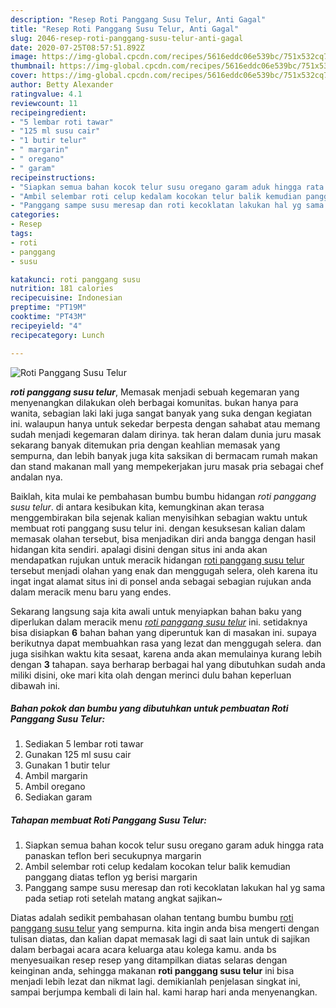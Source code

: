 ```yaml
---
description: "Resep Roti Panggang Susu Telur, Anti Gagal"
title: "Resep Roti Panggang Susu Telur, Anti Gagal"
slug: 2046-resep-roti-panggang-susu-telur-anti-gagal
date: 2020-07-25T08:57:51.892Z
image: https://img-global.cpcdn.com/recipes/5616eddc06e539bc/751x532cq70/roti-panggang-susu-telur-foto-resep-utama.jpg
thumbnail: https://img-global.cpcdn.com/recipes/5616eddc06e539bc/751x532cq70/roti-panggang-susu-telur-foto-resep-utama.jpg
cover: https://img-global.cpcdn.com/recipes/5616eddc06e539bc/751x532cq70/roti-panggang-susu-telur-foto-resep-utama.jpg
author: Betty Alexander
ratingvalue: 4.1
reviewcount: 11
recipeingredient:
- "5 lembar roti tawar"
- "125 ml susu cair"
- "1 butir telur"
- " margarin"
- " oregano"
- " garam"
recipeinstructions:
- "Siapkan semua bahan kocok telur susu oregano garam aduk hingga rata panaskan teflon beri secukupnya margarin"
- "Ambil selembar roti celup kedalam kocokan telur balik kemudian panggang diatas teflon yg berisi margarin"
- "Panggang sampe susu meresap dan roti kecoklatan lakukan hal yg sama pada setiap roti setelah matang angkat sajikan~"
categories:
- Resep
tags:
- roti
- panggang
- susu

katakunci: roti panggang susu 
nutrition: 181 calories
recipecuisine: Indonesian
preptime: "PT19M"
cooktime: "PT43M"
recipeyield: "4"
recipecategory: Lunch

---
```



![Roti Panggang Susu Telur](https://img-global.cpcdn.com/recipes/5616eddc06e539bc/751x532cq70/roti-panggang-susu-telur-foto-resep-utama.jpg)

<b><i>roti panggang susu telur</i></b>, Memasak menjadi sebuah kegemaran yang menyenangkan dilakukan oleh berbagai komunitas. bukan hanya para wanita, sebagian laki laki juga sangat banyak yang suka dengan kegiatan ini. walaupun hanya untuk sekedar berpesta dengan sahabat atau memang sudah menjadi kegemaran dalam dirinya. tak heran dalam dunia juru masak sekarang banyak ditemukan pria dengan keahlian memasak yang sempurna, dan lebih banyak juga kita saksikan di bermacam rumah makan dan stand makanan mall yang mempekerjakan juru masak pria sebagai chef andalan nya.

Baiklah, kita mulai ke pembahasan bumbu bumbu hidangan <i>roti panggang susu telur</i>. di antara kesibukan kita, kemungkinan akan terasa menggembirakan bila sejenak kalian menyisihkan sebagian waktu untuk membuat roti panggang susu telur ini. dengan kesuksesan kalian dalam memasak olahan tersebut, bisa menjadikan diri anda bangga dengan hasil hidangan kita sendiri. apalagi disini dengan situs ini anda akan mendapatkan rujukan untuk meracik hidangan <u>roti panggang susu telur</u> tersebut menjadi olahan yang enak dan menggugah selera, oleh karena itu ingat ingat alamat situs ini di ponsel anda sebagai sebagian rujukan anda dalam meracik menu baru yang endes.




Sekarang langsung saja kita awali untuk menyiapkan bahan baku yang diperlukan dalam meracik menu <u><i>roti panggang susu telur</i></u> ini. setidaknya bisa disiapkan <b>6</b> bahan bahan yang diperuntuk kan di masakan ini. supaya berikutnya dapat membuahkan rasa yang lezat dan menggugah selera. dan juga sisihkan waktu kita sesaat, karena anda akan memulainya kurang lebih dengan <b>3</b> tahapan. saya berharap berbagai hal yang dibutuhkan sudah anda miliki disini, oke mari kita olah dengan merinci dulu bahan keperluan dibawah ini.

<!--inarticleads1-->

##### Bahan pokok dan bumbu yang dibutuhkan untuk pembuatan Roti Panggang Susu Telur:

1. Sediakan 5 lembar roti tawar
1. Gunakan 125 ml susu cair
1. Gunakan 1 butir telur
1. Ambil  margarin
1. Ambil  oregano
1. Sediakan  garam




<!--inarticleads2-->

##### Tahapan membuat Roti Panggang Susu Telur:

1. Siapkan semua bahan kocok telur susu oregano garam aduk hingga rata panaskan teflon beri secukupnya margarin
1. Ambil selembar roti celup kedalam kocokan telur balik kemudian panggang diatas teflon yg berisi margarin
1. Panggang sampe susu meresap dan roti kecoklatan lakukan hal yg sama pada setiap roti setelah matang angkat sajikan~




Diatas adalah sedikit pembahasan olahan tentang bumbu bumbu <u>roti panggang susu telur</u> yang sempurna. kita ingin anda bisa mengerti dengan tulisan diatas, dan kalian dapat memasak lagi di saat lain untuk di sajikan dalam berbagai acara acara keluarga atau kolega kamu. anda bs menyesuaikan resep resep yang ditampilkan diatas selaras dengan keinginan anda, sehingga makanan <b>roti panggang susu telur</b> ini bisa menjadi lebih lezat dan nikmat lagi. demikianlah penjelasan singkat ini, sampai berjumpa kembali di lain hal. kami harap hari anda menyenangkan.
